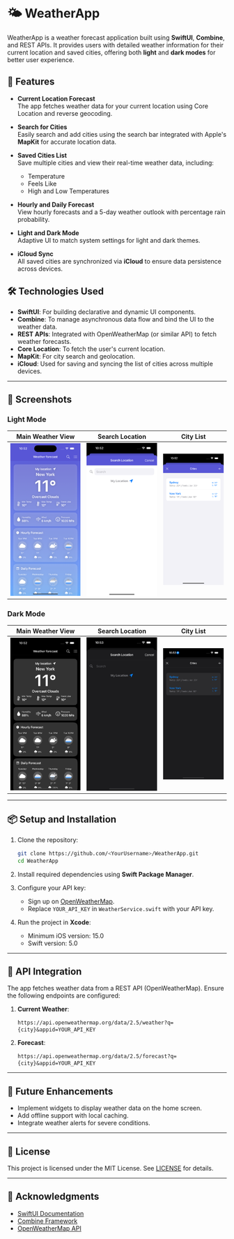 # 🌤️ WeatherApp

WeatherApp is a weather forecast application built using **SwiftUI**, **Combine**, and REST APIs. It provides users with detailed weather information for their current location and saved cities, offering both **light** and **dark modes** for better user experience.

## 🚀 Features

- **Current Location Forecast**  
  The app fetches weather data for your current location using Core Location and reverse geocoding.

- **Search for Cities**  
  Easily search and add cities using the search bar integrated with Apple's **MapKit** for accurate location data.

- **Saved Cities List**  
  Save multiple cities and view their real-time weather data, including:
  - Temperature
  - Feels Like
  - High and Low Temperatures

- **Hourly and Daily Forecast**  
  View hourly forecasts and a 5-day weather outlook with percentage rain probability.

- **Light and Dark Mode**  
  Adaptive UI to match system settings for light and dark themes.

- **iCloud Sync**  
  All saved cities are synchronized via **iCloud** to ensure data persistence across devices.

## 🛠️ Technologies Used

- **SwiftUI**: For building declarative and dynamic UI components.
- **Combine**: To manage asynchronous data flow and bind the UI to the weather data.
- **REST APIs**: Integrated with OpenWeatherMap (or similar API) to fetch weather forecasts.
- **Core Location**: To fetch the user's current location.
- **MapKit**: For city search and geolocation.
- **iCloud**: Used for saving and syncing the list of cities across multiple devices.

---

## 📸 Screenshots

### **Light Mode**

| Main Weather View  | Search Location | City List |
|:------------------:|:---------------:|:---------:|
| ![Light Main](Screenshots/Weather-Forecast-Light-Mode.png) | ![Light Search](Screenshots/Weather-findCity-Light-Mode.png) | ![Light List](Screenshots/Weather-CityList-Light-Mode.png) |

### **Dark Mode**

| Main Weather View  | Search Location | City List |
|:------------------:|:---------------:|:---------:|
| ![Dark Main](Screenshots/Weather-Forecast-Dark-Mode.png) | ![Dark Search](Screenshots/Weather-findCity-Dark-Mode.png) | ![Dark List](Screenshots/Weather-CityList-Dark-Mode.png) |

---

## 📦 Setup and Installation

1. Clone the repository:
   ```bash
   git clone https://github.com/<YourUsername>/WeatherApp.git
   cd WeatherApp
   ```

2. Install required dependencies using **Swift Package Manager**.

3. Configure your API key:
   - Sign up on [OpenWeatherMap](https://openweathermap.org/api).
   - Replace `YOUR_API_KEY` in `WeatherService.swift` with your API key.

4. Run the project in **Xcode**:
   - Minimum iOS version: 15.0  
   - Swift version: 5.0

---

## 🔑 API Integration

The app fetches weather data from a REST API (OpenWeatherMap). Ensure the following endpoints are configured:

1. **Current Weather**:  
   ```
   https://api.openweathermap.org/data/2.5/weather?q={city}&appid=YOUR_API_KEY
   ```

2. **Forecast**:  
   ```
   https://api.openweathermap.org/data/2.5/forecast?q={city}&appid=YOUR_API_KEY
   ```

---

## 🎯 Future Enhancements

- Implement widgets to display weather data on the home screen.
- Add offline support with local caching.
- Integrate weather alerts for severe conditions.

---

## 📄 License

This project is licensed under the MIT License. See [LICENSE](LICENSE) for details.

---

## 🙌 Acknowledgments

- [SwiftUI Documentation](https://developer.apple.com/documentation/swiftui)
- [Combine Framework](https://developer.apple.com/documentation/combine)
- [OpenWeatherMap API](https://openweathermap.org/api)

